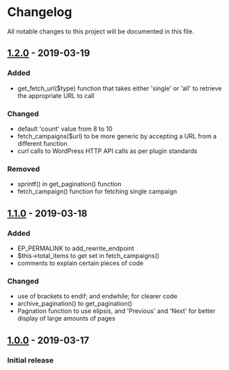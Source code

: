 # Changelog
All notable changes to this project will be documented in this file.


## [1.2.0] - 2019-03-19
### Added
- get_fetch_url($type) function that takes either 'single' or 'all' to retrieve the appropriate URL to call

### Changed
- default 'count' value from 8 to 10
- fetch_campaigns($url) to be more generic by accepting a URL from a different function
- curl calls to WordPress HTTP API calls as per plugin standards

### Removed
- sprintf() in get_pagination() function
- fetch_campaign() function for fetching single campaign


## [1.1.0] - 2019-03-18
### Added
- EP_PERMALINK to add_rewrite_endpoint
- $this->total_items to get set in fetch_campaigns()
- comments to explain certain pieces of code

### Changed
- use of brackets to endif; and endwhile; for clearer code
- archive_pagination() to get_pagination()
- Pagnation function to use elipsis, and 'Previous' and 'Next' for better display of large amounts of pages


## [1.0.0] - 2019-03-17
### Initial release

[1.2.0]: https://github.com/msicknick/display-mailchimp-shortcode/compare/v1.2.0...HEAD
[1.1.0]: https://github.com/msicknick/display-mailchimp-shortcode/compare/v1.1.0...v1.2.0
[1.0.0]: https://github.com/msicknick/display-mailchimp-shortcode/compare/v1.0.0...v1.1.0